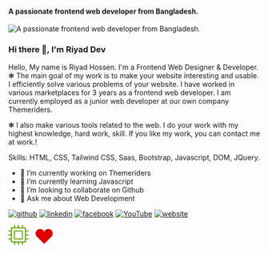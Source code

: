 #### A passionate frontend web developer from Bangladesh.
![A passionate frontend web developer from Bangladesh.](https://media-exp1.licdn.com/dms/image/C4E16AQEzClA4Dz_A6w/profile-displaybackgroundimage-shrink_350_1400/0/1650312806236?e=1664409600&v=beta&t=UeDWka7qmtpIEgtlYeUfRW2NP9GkeWqjuSwHcZ59zKU)

### Hi there 👋, I'm Riyad Dev

Hello, My name is Riyad Hossen. I'm a Frontend Web Designer & Developer.
❃ The main goal of my work is to make your website interesting and usable. I efficiently solve various problems of your website. I have worked in various marketplaces for 3 years as a frontend web developer. I am currently employed as a junior web developer at our own company Themeriders.

❃ I also make various tools related to the web. I do your work with my highest knowledge, hard work, skill. If you like my work, you can contact me at work.!

Skills: HTML, CSS, Tailwind CSS, Saas, Bootstrap, Javascript, DOM, JQuery.

- 🔭 I’m currently working on Themeriders 
- 🌱 I’m currently learning Javascript 
- 👯 I’m looking to collaborate on Github 
- 💬 Ask me about Web Development 


[<img src='https://cdn.jsdelivr.net/npm/simple-icons@3.0.1/icons/github.svg' alt='github' height='40'>](https://github.com/https://github.com/iamriyaddev)  [<img src='https://cdn.jsdelivr.net/npm/simple-icons@3.0.1/icons/linkedin.svg' alt='linkedin' height='40'>](https://www.linkedin.com/in/https://www.linkedin.com/in/riyad-hossen-885993236//)  [<img src='https://cdn.jsdelivr.net/npm/simple-icons@3.0.1/icons/facebook.svg' alt='facebook' height='40'>](https://www.facebook.com/https://www.facebook.com/riyaddev/)  [<img src='https://cdn.jsdelivr.net/npm/simple-icons@3.0.1/icons/youtube.svg' alt='YouTube' height='40'>](https://www.youtube.com/channel/https://www.youtube.com/channel/UCaJknsw1RUlf-FewJ7U6PdA)  [<img src='https://cdn.jsdelivr.net/npm/simple-icons@3.0.1/icons/icloud.svg' alt='website' height='40'>](https://riyaddev.netlify.app)  

<a href='https://docs.github.com/en/developers'><img src='https://raw.githubusercontent.com/acervenky/animated-github-badges/master/assets/devbadge.gif' width='40' height='40'></a> <a href='https://docs.github.com/en/github/supporting-the-open-source-community-with-github-sponsors'><img src='https://raw.githubusercontent.com/acervenky/animated-github-badges/master/assets/sponsorbadge.gif' width='35' height='35'></a> 

